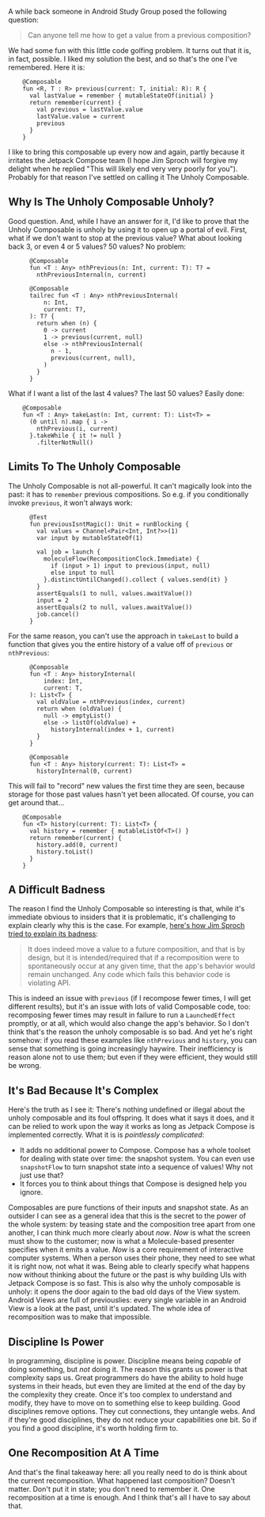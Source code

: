 A while back someone in Android Study Group posed the following question:

> Can anyone tell me how to get a value from a previous composition?

We had some fun with this little code golfing problem. It turns out that it is, in fact, possible. I liked my solution the best, and so that's the one I've remembered. Here it is:

        @Composable
        fun <R, T : R> previous(current: T, initial: R): R {
          val lastValue = remember { mutableStateOf(initial) }
          return remember(current) {
            val previous = lastValue.value
            lastValue.value = current
            previous
          }
        }

I like to bring this composable up every now and again, partly because it irritates the Jetpack Compose team (I hope Jim Sproch will forgive my delight when he replied "This will likely end very very poorly for you"). Probably for that reason I've settled on calling it The Unholy Composable.

## Why Is The Unholy Composable Unholy?

Good question. And, while I have an answer for it, I'd like to prove that the Unholy Composable is unholy by using it to open up a portal of evil.
First, what if we don't want to stop at the previous value? What about looking back 3, or even 4 or 5 values? 50 values?
No problem:

          @Composable
          fun <T : Any> nthPrevious(n: Int, current: T): T? = 
            nthPreviousInternal(n, current)

          @Composable
          tailrec fun <T : Any> nthPreviousInternal(
              n: Int, 
              current: T?,
          ): T? {
            return when (n) {
              0 -> current
              1 -> previous(current, null)
              else -> nthPreviousInternal(
                n - 1, 
                previous(current, null),
              )
            }
          }

What if I want a list of the last 4 values? The last 50 values?
Easily done:

        @Composable
        fun <T : Any> takeLast(n: Int, current: T): List<T> =
          (0 until n).map { i ->
            nthPrevious(i, current)
          }.takeWhile { it != null }
            .filterNotNull()

## Limits To The Unholy Composable

The Unholy Composable is not all-powerful. It can't magically look into the past: it has to `remember` previous compositions. So e.g. if you conditionally invoke `previous`, it won't always work:

          @Test
          fun previousIsntMagic(): Unit = runBlocking {
            val values = Channel<Pair<Int, Int?>>(1)
            var input by mutableStateOf(1)

            val job = launch {
              moleculeFlow(RecompositionClock.Immediate) {
                if (input > 1) input to previous(input, null)
                else input to null
              }.distinctUntilChanged().collect { values.send(it) }
            }
            assertEquals(1 to null, values.awaitValue())
            input = 2
            assertEquals(2 to null, values.awaitValue())
            job.cancel()
          }

For the same reason, you can't use the approach in `takeLast` to build a function that gives you the entire history of a value off of `previous` or `nthPrevious`:

          @Composable
          fun <T : Any> historyInternal(
              index: Int, 
              current: T,
          ): List<T> {
            val oldValue = nthPrevious(index, current)
            return when (oldValue) {
              null -> emptyList()
              else -> listOf(oldValue) + 
                historyInternal(index + 1, current)
            }
          }

          @Composable
          fun <T : Any> history(current: T): List<T> = 
            historyInternal(0, current)

This will fail to "record" new values the first time they are seen, because storage for those past values hasn't yet been allocated.
Of course, you can get around that...

        @Composable
        fun <T> history(current: T): List<T> {
          val history = remember { mutableListOf<T>() }
          return remember(current) {
            history.add(0, current)
            history.toList()
          }
        }

## A Difficult Badness

The reason I find the Unholy Composable so interesting is that, while it's immediate obvious to insiders that it is problematic, it's challenging to explain clearly why this is the case. For example, [here's how Jim Sproch tried to explain its badness](https://twitter.com/JimSproch/status/1573149118607888385):

> It does indeed move a value to a future composition, and that is by design, but it is intended/required that if a recomposition were to spontaneously occur at any given time, that the app's behavior would remain unchanged. Any code which fails this behavior code is violating API.

This is indeed an issue with `previous` (if I recompose fewer times, I will get different results), but it's an issue with lots of valid Composable code, too: recomposing fewer times may result in failure to run a `LaunchedEffect` promptly, or at all, which would also change the app's behavior. So I don't think that's the reason the unholy composable is so bad.
And yet he's right somehow: if you read these examples like `nthPrevious` and `history`, you can sense that something is going increasingly haywire. Their inefficiency is reason alone not to use them; but even if they were efficient, they would still be wrong.

## It's Bad Because It's Complex

Here's the truth as I see it:
There's nothing undefined or illegal about the unholy composable and its foul offspring. It does what it says it does, and it can be relied to work upon the way it works as long as Jetpack Compose is implemented correctly.
What it is is _pointlessly complicated_:

* It adds no additional power to Compose. Compose has a whole toolset for dealing with state over time: the snapshot system. You can even use `snapshotFlow` to turn snapshot state into a sequence of values! Why not just use that?
* It forces you to think about things that Compose is designed help you ignore.

Composables are pure functions of their inputs and snapshot state. As an outsider I can see as a general idea that this is the secret to the power of the whole system: by teasing state and the composition tree apart from one another, I can think much more clearly about _now_.
_Now_ is what the screen must show to the customer; now is what a Molecule-based presenter specifies when it emits a value.
_Now_ is a core requirement of interactive computer systems. When a person uses their phone, they need to see what it is right now, not what it was. Being able to clearly specify what happens now without thinking about the future or the past is why building UIs with Jetpack Compose is so fast.
This is also why the unholy composable is unholy: it opens the door again to the bad old days of the View system. Android Views are full of previouslies: every single variable in an Android View is a look at the past, until it's updated. The whole idea of recomposition was to make that impossible.

## Discipline Is Power

In programming, discipline is power. Discipline means being _capable_ of doing something, but _not_ doing it.
The reason this grants us power is that complexity saps us. Great programmers do have the ability to hold huge systems in their heads, but even they are limited at the end of the day by the complexity they create. Once it's too complex to understand and modify, they have to move on to something else to keep building.
Good disciplines remove options. They cut connections, they untangle webs. And if they're good disciplines, they do not reduce your capabilities one bit. So if you find a good discipline, it's worth holding firm to.

## One Recomposition At A Time

And that's the final takeaway here: all you really need to do is think about the current recomposition.
What happened last composition? Doesn't matter. Don't put it in state; you don't need to remember it. One recomposition at a time is enough.
And I think that's all I have to say about that.
